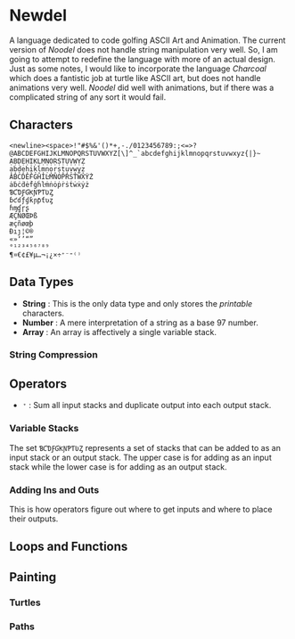 # Newdel

A language dedicated to code golfing ASCII Art and Animation. The current version of _Noodel_ does not handle string manipulation
very well. So, I am going to attempt to redefine the language with more of an actual design. Just as some notes, I would like to
incorporate the language _Charcoal_ which does a fantistic job at turtle like ASCII art, but does not handle animations very well.
_Noodel_ did well with animations, but if there was a complicated string of any sort it would fail.

## Characters

    <newline><space>!"#$%&'()*+,-./0123456789:;<=>?@ABCDEFGHIJKLMNOPQRSTUVWXYZ[\]^_`abcdefghijklmnopqrstuvwxyz{|}~
    ẠḄḌẸḤỊḲḶṂṆỌṚṢṬỤṾẈỴẒ
    ạḅḍẹḥịḳḷṃṇọṛṣṭụṿẉỵẓ
    ȦḂĊḊĖḞĠḢİĿṀṄȮṖṘṠṪẆẊẎŻ
    ȧḃċḋėḟġḣŀṁṅȯṗṙṡṫẇẋẏż
    ƁƇƊƑƓƘƝƤƬƲȤ
    ɓƈɗƒɠƙɲƥƭʋȥ
    ɦɱʠɼʂ
    ÆÇÑØŒÞß
    æçñøœþ
    Ðıȷ¦©®
    «»‘’“”
    °¹²³⁴⁵⁶⁷⁸⁹
    ¶¤€¢£¥µ…¬¡¿×÷⁺⁻⁼⁽⁾

## Data Types

 - __String__ : This is the only data type and only stores the _printable_ characters.
 - __Number__ : A mere interpretation of a string as a base 97 number.
 - __Array__  : An array is affectively a single variable stack.

### String Compression

## Operators

 - `⁺` : Sum all input stacks and duplicate output into each output stack.

### Variable Stacks

The set `ƁƇƊƑƓƘƝƤƬƲȤ` represents a set of stacks that can be added to as an input stack or an output stack. The upper
case is for adding as an input stack while the lower case is for adding as an output stack.

### Adding Ins and Outs

This is how operators figure out where to get inputs and where to place their outputs.

## Loops and Functions

## Painting

### Turtles

### Paths
